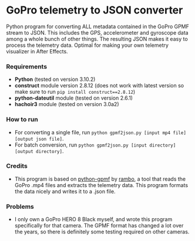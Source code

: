 # GoPro telemetry to JSON converter
Python program for converting ALL metadata contained in the GoPro GPMF stream to JSON. This includes the GPS, accelerometer and gyroscope data among a whole bunch of other things. The resulting JSON makes it easy to process the telemetry data. Optimal for making your own telemetry visualizer in After Effects.

### Requirements
-   **Python** (tested on version 3.10.2)
-   **construct** module version 2.8.12 (does not work with latest version so make sure to run `pip install construct==2.8.12`)
-   **python-dateutil** module (tested on version 2.6.1)
-   **hachoir3** module (tested on version 3.0a2)

### How to run
-   For converting a single file, run `python gpmf2json.py [input mp4 file] [output json file]`.
-   For batch conversion, run `python gpmf2json.py [input directory] [output directory]`.

### Credits
-   This program is based on [python-gpmf](https://github.com/rambo/python-gpmf) by [rambo](https://github.com/rambo), a tool that reads the GoPro .mp4 files and extracts the telemetry data. This program formats the data nicely and writes it to a .json file.

### Problems
-   I only own a GoPro HERO 8 Black myself, and wrote this program specifically for that camera. The GPMF format has changed a lot over the years, so there is definitely some testing required on other cameras.
